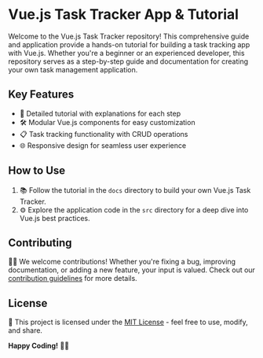 # Vue.js Task Tracker App & Tutorial

Welcome to the Vue.js Task Tracker repository! This comprehensive guide and application provide a hands-on tutorial for building a task tracking app with Vue.js. Whether you're a beginner or an experienced developer, this repository serves as a step-by-step guide and documentation for creating your own task management application.

## Key Features
- 📖 Detailed tutorial with explanations for each step
- 🛠️ Modular Vue.js components for easy customization
- 📋 Task tracking functionality with CRUD operations
- 🌐 Responsive design for seamless user experience

## How to Use
1. 📚 Follow the tutorial in the `docs` directory to build your own Vue.js Task Tracker.
2. ⚙️ Explore the application code in the `src` directory for a deep dive into Vue.js best practices.

## Contributing
👩‍💻 We welcome contributions! Whether you're fixing a bug, improving documentation, or adding a new feature, your input is valued. Check out our [contribution guidelines](link-to-contributing.md) for more details.

## License
📝 This project is licensed under the [MIT License](link-to-license.md) - feel free to use, modify, and share.

**Happy Coding!** 🚀🔧
